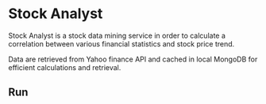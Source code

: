 # Stock Analyst

Stock Analyst is a stock data mining service in order to calculate a correlation between various financial statistics and stock price trend.

Data are retrieved from Yahoo finance API and cached in local MongoDB for efficient calculations and retrieval. 

## Run